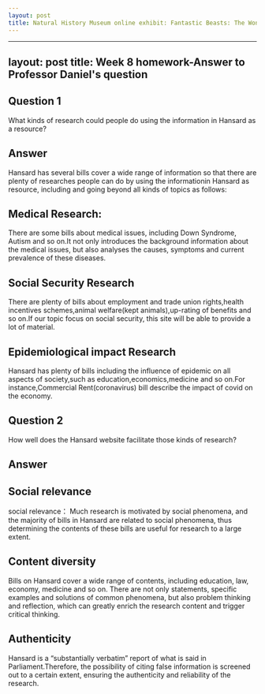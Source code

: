 ```yaml
---
layout: post
title: Natural History Museum online exhibit: Fantastic Beasts: The Wonder of Nature
---
```

---
layout: post
title:  Week 8 homework-Answer to Professor Daniel's question
---
## Question 1
What kinds of research could people do using the information in Hansard as a resource?

## Answer
Hansard has several bills cover a wide range of information so that there are plenty of researches people can do by using the informationin Hansard as resource, including and going beyond all kinds of topics as follows:
## Medical Research:
There are some bills about medical issues, including Down Syndrome, Autism and so on.It not only introduces the background information about the medical issues, but also analyses the causes, symptoms and current prevalence of these diseases.
## Social Security Research
There are plenty of bills about employment and trade union rights,health incentives schemes,animal welfare(kept animals),up-rating of benefits and so on.If our topic focus on social security, this site will be able to provide a lot of material.
## Epidemiological impact Research
Hansard has plenty of bills including the influence of epidemic on all aspects of society,such as education,economics,medicine and so on.For instance,Commercial Rent(coronavirus) bill describe the impact of covid on the economy.

## Question 2
How well does the Hansard website facilitate those kinds of research?

## Answer
## Social relevance
social relevance：
Much research is motivated by social phenomena, and the majority of bills in Hansard are related to social phenomena, thus determining the contents of these bills are useful for research to a large extent.
## Content diversity
Bills on Hansard cover a wide range of contents, including education, law, economy, medicine and so on. There are not only statements, specific examples and solutions of common phenomena, but also problem thinking and reflection, which can greatly enrich the research content and trigger critical thinking.
## Authenticity
Hansard is a “substantially verbatim” report of what is said in Parliament.Therefore, the possibility of citing false information is screened out to a certain extent, ensuring the authenticity and reliability of the research.
